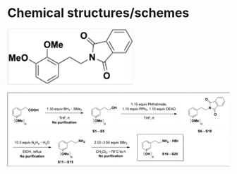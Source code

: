 # Chemical structures/schemes

![An example of a chemical structure](../../.gitbook/assets/screenshot-2020-07-01-at-16.23.50.png)

![An example of a chemical structure](../../.gitbook/assets/screenshot-2020-07-01-at-16.16.49%20%281%29.png)

